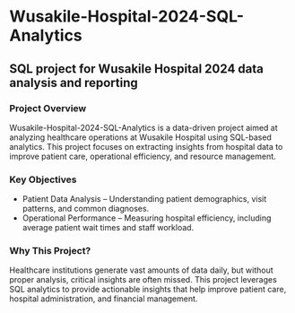 # Wusakile-Hospital-2024-SQL-Analytics
## SQL project for Wusakile Hospital 2024 data analysis and reporting

### Project Overview
Wusakile-Hospital-2024-SQL-Analytics is a data-driven project aimed at analyzing healthcare operations at Wusakile Hospital using SQL-based analytics. This project focuses on extracting insights from hospital data to improve patient care, operational efficiency, and resource management.

### Key Objectives
- Patient Data Analysis – Understanding patient demographics, visit patterns, and common diagnoses.
- Operational Performance – Measuring hospital efficiency, including average patient wait times and staff workload.
  
### Why This Project?
Healthcare institutions generate vast amounts of data daily, but without proper analysis, critical insights are often missed. This project leverages SQL analytics to provide actionable insights that help improve patient care, hospital administration, and financial management.
